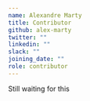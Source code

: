 ```yaml
---
name: Alexandre Marty
title: Contributor
github: alex-marty
twitter: ""
linkedin: ""
slack: ""
joining_date: ""
role: contributor
---
```


Still waiting for this

